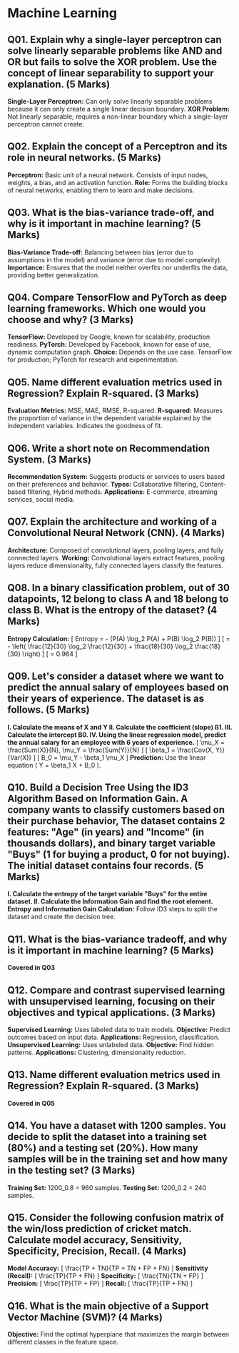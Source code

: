 # Machine Learning

## Q01. Explain why a single-layer perceptron can solve linearly separable problems like AND and OR but fails to solve the XOR problem. Use the concept of linear separability to support your explanation. (5 Marks)

**Single-Layer Perceptron:** Can only solve linearly separable problems because it can only create a single linear decision boundary.
**XOR Problem:** Not linearly separable; requires a non-linear boundary which a single-layer perceptron cannot create.

## Q02. Explain the concept of a Perceptron and its role in neural networks. (5 Marks)

**Perceptron:** Basic unit of a neural network. Consists of input nodes, weights, a bias, and an activation function.
**Role:** Forms the building blocks of neural networks, enabling them to learn and make decisions.

## Q03. What is the bias-variance trade-off, and why is it important in machine learning? (5 Marks)

**Bias-Variance Trade-off:** Balancing between bias (error due to assumptions in the model) and variance (error due to model complexity).
**Importance:** Ensures that the model neither overfits nor underfits the data, providing better generalization.

## Q04. Compare TensorFlow and PyTorch as deep learning frameworks. Which one would you choose and why? (3 Marks)

**TensorFlow:** Developed by Google, known for scalability, production readiness.
**PyTorch:** Developed by Facebook, known for ease of use, dynamic computation graph.
**Choice:** Depends on the use case. TensorFlow for production; PyTorch for research and experimentation.

## Q05. Name different evaluation metrics used in Regression? Explain R-squared. (3 Marks)

**Evaluation Metrics:** MSE, MAE, RMSE, R-squared.
**R-squared:** Measures the proportion of variance in the dependent variable explained by the independent variables. Indicates the goodness of fit.

## Q06. Write a short note on Recommendation System. (3 Marks)

**Recommendation System:** Suggests products or services to users based on their preferences and behavior.
**Types:** Collaborative filtering, Content-based filtering, Hybrid methods.
**Applications:** E-commerce, streaming services, social media.

## Q07. Explain the architecture and working of a Convolutional Neural Network (CNN). (4 Marks)

**Architecture:** Composed of convolutional layers, pooling layers, and fully connected layers.
**Working:** Convolutional layers extract features, pooling layers reduce dimensionality, fully connected layers classify the features.

## Q08. In a binary classification problem, out of 30 datapoints, 12 belong to class A and 18 belong to class B. What is the entropy of the dataset? (4 Marks)

**Entropy Calculation:**
\[
Entropy = - (P(A) \log_2 P(A) + P(B) \log_2 P(B))
\]
\[
= - \left( \frac{12}{30} \log_2 \frac{12}{30} + \frac{18}{30} \log_2 \frac{18}{30} \right)
\]
\[
= 0.964
\]

## Q09. Let's consider a dataset where we want to predict the annual salary of employees based on their years of experience. The dataset is as follows. (5 Marks)

**I. Calculate the means of X and Y
II. Calculate the coefficient (slope) ß1.
III. Calculate the intercept B0.
IV. Using the linear regression model, predict the annual salary for an employee with 6 years of experience.**
\[
\mu_X = \frac{Sum(X)}{N}, \mu_Y = \frac{Sum(Y)}{N}
\]
\[
\beta_1 = \frac{Cov(X, Y)}{Var(X)}
\]
\[
B_0 = \mu_Y - \beta_1 \mu_X
\]
**Prediction:** Use the linear equation \( Y = \beta_1 X + B_0 \).

## Q10. Build a Decision Tree Using the ID3 Algorithm Based on Information Gain. A company wants to classify customers based on their purchase behavior, The dataset contains 2 features: "Age" (in years) and "Income" (in thousands dollars), and binary target variable "Buys" (1 for buying a product, 0 for not buying). The initial dataset contains four records. (5 Marks)

**I. Calculate the entropy of the target variable "Buys" for the entire dataset.
II. Calculate the Information Gain and find the root element.**
**Entropy and Information Gain Calculation:** Follow ID3 steps to split the dataset and create the decision tree.

## Q11. What is the bias-variance tradeoff, and why is it important in machine learning? (5 Marks)

**Covered in Q03**

## Q12. Compare and contrast supervised learning with unsupervised learning, focusing on their objectives and typical applications. (3 Marks)

**Supervised Learning:** Uses labeled data to train models. **Objective:** Predict outcomes based on input data.
**Applications:** Regression, classification.
**Unsupervised Learning:** Uses unlabeled data. **Objective:** Find hidden patterns.
**Applications:** Clustering, dimensionality reduction.

## Q13. Name different evaluation metrics used in Regression? Explain R-squared. (3 Marks)

**Covered in Q05**

## Q14. You have a dataset with 1200 samples. You decide to split the dataset into a training set (80%) and a testing set (20%). How many samples will be in the training set and how many in the testing set? (3 Marks)

**Training Set:** 1200_0.8 = 960 samples.
**Testing Set:** 1200_0.2 = 240 samples.

## Q15. Consider the following confusion matrix of the win/loss prediction of cricket match. Calculate model accuracy, Sensitivity, Specificity, Precision, Recall. (4 Marks)

**Model Accuracy:**
\[
\frac{TP + TN}{TP + TN + FP + FN}
\]
**Sensitivity (Recall):**
\[
\frac{TP}{TP + FN}
\]
**Specificity:**
\[
\frac{TN}{TN + FP}
\]
**Precision:**
\[
\frac{TP}{TP + FP}
\]
**Recall:**
\[
\frac{TP}{TP + FN}
\]

## Q16. What is the main objective of a Support Vector Machine (SVM)? (4 Marks)

**Objective:** Find the optimal hyperplane that maximizes the margin between different classes in the feature space.
